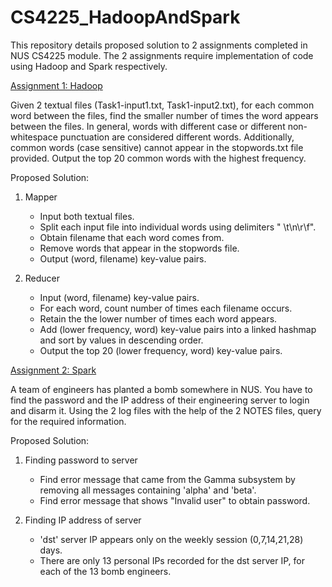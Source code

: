 # CS4225_HadoopAndSpark
This repository details proposed solution to 2 assignments completed in NUS CS4225 module. The 2 assignments require implementation of code using Hadoop and Spark respectively.

<ins>Assignment 1: Hadoop</ins>

Given 2 textual files (Task1-input1.txt, Task1-input2.txt), for each common word between the files, find the smaller number of times the word appears between the files. In general, words with different case or different non-whitespace punctuation are considered different words. Additionally, common words (case sensitive) cannot appear in the stopwords.txt file provided. Output the top 20 common words with the highest frequency. 

Proposed Solution:
1. Mapper
   - Input both textual files.
   - Split each input file into individual words using delimiters " \t\n\r\f".
   - Obtain filename that each word comes from.
   - Remove words that appear in the stopwords file.
   - Output (word, filename) key-value pairs.
   
2. Reducer
   - Input (word, filename) key-value pairs.
   - For each word, count number of times each filename occurs.
   - Retain the the lower number of times each word appears.
   - Add (lower frequency, word) key-value pairs into a linked hashmap and sort by values in descending order.
   - Output the top 20 (lower frequency, word) key-value pairs.

<ins>Assignment 2: Spark</ins>

A team of engineers has planted a bomb somewhere in NUS. You have to find the password and the IP address of their engineering server to login and disarm it. Using the 2 log files with the help of the 2 NOTES files, query for the required information.

Proposed Solution:
1. Finding password to server
   - Find error message that came from the Gamma subsystem by removing all messages containing 'alpha' and 'beta'.
   - Find error message that shows "Invalid user" to obtain password.
   
2. Finding IP address of server
   - 'dst' server IP appears only on the weekly session (0,7,14,21,28) days. 
   - There are only 13 personal IPs recorded for the dst server IP, for each of the 13 bomb engineers.
